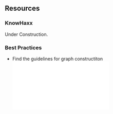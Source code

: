 ## Resources

### KnowHaxx

Under Construction.

### Best Practices
 * Find the guidelines for graph constructiton ![here](./resource-pages/graph-construction-guidelines.md)